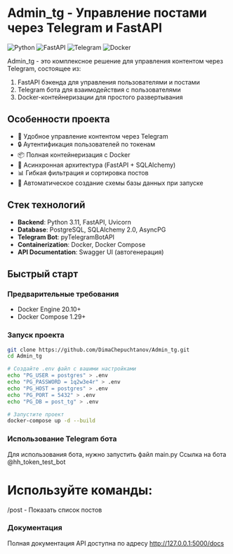 # Admin_tg - Управление постами через Telegram и FastAPI

![Python](https://img.shields.io/badge/python-3.11-blue.svg)
![FastAPI](https://img.shields.io/badge/FastAPI-0.109.0-green.svg)
![Telegram](https://img.shields.io/badge/Telegram%20Bot-4.15.0-blue.svg)
![Docker](https://img.shields.io/badge/Docker-20.10.12-blue.svg)

Admin_tg - это комплексное решение для управления контентом через Telegram, состоящее из:
1. FastAPI бэкенда для управления пользователями и постами
2. Telegram бота для взаимодействия с пользователями
3. Docker-контейнеризации для простого развертывания

## Особенности проекта

- 📱 Удобное управление контентом через Telegram
- 🔒 Аутентификация пользователей по токенам
- 📦 Полная контейнеризация с Docker
- 🚀 Асинхронная архитектура (FastAPI + SQLAlchemy)
- 📊 Гибкая фильтрация и сортировка постов
- 🔄 Автоматическое создание схемы базы данных при запуске

## Стек технологий

- **Backend**: Python 3.11, FastAPI, Uvicorn
- **Database**: PostgreSQL, SQLAlchemy 2.0, AsyncPG
- **Telegram Bot**: pyTelegramBotAPI
- **Containerization**: Docker, Docker Compose
- **API Documentation**: Swagger UI (автогенерация)

## Быстрый старт

### Предварительные требования

- Docker Engine 20.10+
- Docker Compose 1.29+

### Запуск проекта

```bash
git clone https://github.com/DimaChepuchtanov/Admin_tg.git
cd Admin_tg

# Создайте .env файл с вашими настройками
echo "PG_USER = postgres" > .env
echo "PG_PASSWORD = 1q2w3e4r" > .env
echo "PG_HOST = postgres" > .env
echo "PG_PORT = 5432" > .env
echo "PG_DB = post_tg" > .env

# Запустите проект
docker-compose up -d --build
```


### Использование Telegram бота
Для использования бота, нужно запустить файл main.py
Ссылка на бота @hh_token_test_bot

# Используйте команды:

/post - Показать список постов

### Документация
Полная документация API доступна по адресу http://127.0.0.1:5000/docs
